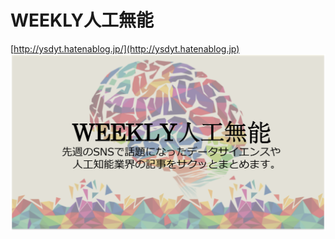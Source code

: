 # WEEKLY人工無能
[http://ysdyt.hatenablog.jp/](http://ysdyt.hatenablog.jp)
![eye_catch](./figs/weekly_jinkoumunou.png)